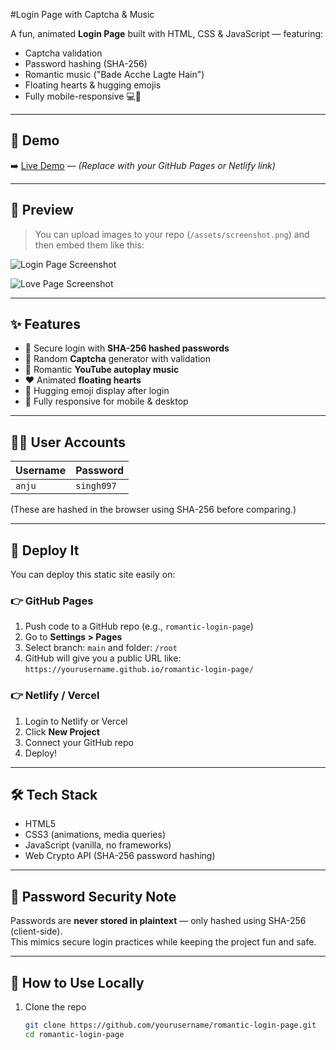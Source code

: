 #Login Page with Captcha & Music

A fun, animated **Login Page** built with HTML, CSS & JavaScript — featuring:

- Captcha validation  
- Password hashing (SHA-256)  
- Romantic music ("Bade Acche Lagte Hain")  
- Floating hearts & hugging emojis  
- Fully mobile-responsive 💻📱  

---

## 🌟 Demo

➡️ [Live Demo](#) — *(Replace with your GitHub Pages or Netlify link)*

---

## 📸 Preview

> You can upload images to your repo (`/assets/screenshot.png`) and then embed them like this:

![Login Page Screenshot](assets/screenshot-login.png)

![Love Page Screenshot](assets/screenshot-love.png)

---

## ✨ Features

- 🔐 Secure login with **SHA-256 hashed passwords**
- 🧠 Random **Captcha** generator with validation
- 🎵 Romantic **YouTube autoplay music**
- ❤️ Animated **floating hearts**
- 🤗 Hugging emoji display after login
- 📱 Fully responsive for mobile & desktop

---

## 👩‍💻 User Accounts

| Username  | Password    |
|-----------|-------------|
| `anju` | `singh097`  |

(These are hashed in the browser using SHA-256 before comparing.)

---

## 🚀 Deploy It

You can deploy this static site easily on:

### 👉 GitHub Pages

1. Push code to a GitHub repo (e.g., `romantic-login-page`)
2. Go to **Settings > Pages**
3. Select branch: `main` and folder: `/root`
4. GitHub will give you a public URL like: `https://yourusername.github.io/romantic-login-page/`

### 👉 Netlify / Vercel

1. Login to Netlify or Vercel
2. Click **New Project**
3. Connect your GitHub repo
4. Deploy!

---

## 🛠️ Tech Stack

- HTML5
- CSS3 (animations, media queries)
- JavaScript (vanilla, no frameworks)
- Web Crypto API (SHA-256 password hashing)

---

## 🔐 Password Security Note

Passwords are **never stored in plaintext** — only hashed using SHA-256 (client-side).  
This mimics secure login practices while keeping the project fun and safe.

---

## 🧪 How to Use Locally

1. Clone the repo  
   ```bash
   git clone https://github.com/yourusername/romantic-login-page.git
   cd romantic-login-page

